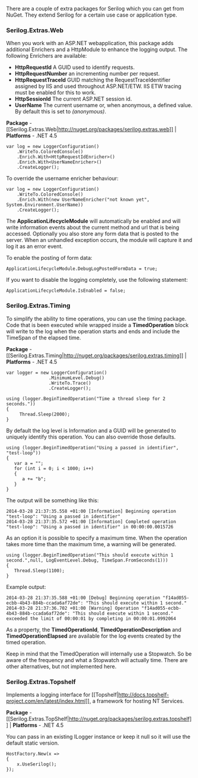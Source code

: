 There are a couple of extra packages for Serilog which you can get from NuGet. They extend Serilog for a certain use case or application type.

### Serilog.Extras.Web

When you work with an ASP.NET webapplication, this package adds additional Enrichers and a HttpModule to enhance the logging output. The following Enrichers are available:

*  **HttpRequestId** A GUID used to identify requests.
*  **HttpRequestNumber** an incrementing number per request.
*  **HttpRequestTraceId** GUID matching the RequestTraceIdentifier assigned by IIS and used throughout ASP.NET/ETW. IIS ETW tracing must be enabled for this to work.
*  **HttpSessionId** The current ASP.NET session id.
*  **UserName** The current username or, when anonymous, a defined value. By default this is set to _(anonymous)_.

**Package** - [[Serilog.Extras.Web|http://nuget.org/packages/serilog.extras.web]]
| **Platforms** - .NET 4.5

```
var log = new LoggerConfiguration()
    .WriteTo.ColoredConsole()
    .Enrich.With<HttpRequestIdEnricher>()
    .Enrich.With<UserNameEnricher>()
    .CreateLogger();
```

To override the username enricher behaviour:

```
var log = new LoggerConfiguration()
    .WriteTo.ColoredConsole()
    .Enrich.With(new UserNameEnricher("not known yet", System.Environment.UserName))
    .CreateLogger();
```

The **ApplicationLifecycleModule** will automatically be enabled and will write information events about the current method and url that is being accessed. Optionally you also store any form data that is posted to the server.
When an unhandled exception occurs, the module will capture it and log it as an error event.

To enable the posting of form data:

```
ApplicationLifecycleModule.DebugLogPostedFormData = true;
```

If you want to disable the logging completely, use the following statement:

```
ApplicationLifecycleModule.IsEnabled = false;
```

### Serilog.Extras.Timing

To simplify the ability to time operations, you can use the timing package. Code that is been executed while wrapped inside a **TimedOperation** block will write to the log when the operation starts and ends and include the TimeSpan of the elapsed time.

**Package** - [[Serilog.Extras.Timing|http://nuget.org/packages/serilog.extras.timing]]
| **Platforms** - .NET 4.5

```
var logger = new LoggerConfiguration()
                .MinimumLevel.Debug()
                .WriteTo.Trace()
                .CreateLogger();

using (logger.BeginTimedOperation("Time a thread sleep for 2 seconds."))
{
     Thread.Sleep(2000);
}
```

By default the log level is Information and a GUID will be generated to uniquely identify this operation. You can also override those defaults.

```
using (logger.BeginTimedOperation("Using a passed in identifier", "test-loop"))
{
   var a = "";
   for (int i = 0; i < 1000; i++)
   {
      a += "b";
   }
}
```

The output will be something like this:

```
2014-03-28 21:37:35.558 +01:00 [Information] Beginning operation "test-loop": "Using a passed in identifier"
2014-03-28 21:37:35.572 +01:00 [Information] Completed operation "test-loop": "Using a passed in identifier" in 00:00:00.0015726
```

As an option it is possible to specify a maximum time. When the operation takes more time than the maximum time, a warning will be generated.

```
using (logger.BeginTimedOperation("This should execute within 1 second.",null, LogEventLevel.Debug, TimeSpan.FromSeconds(1)))
{
   Thread.Sleep(1100);
}
```

Example output:

```
2014-03-28 21:37:35.588 +01:00 [Debug] Beginning operation "f14ad055-ecbb-4b43-884b-ccada6af72de": "This should execute within 1 second."
2014-03-28 21:37:36.702 +01:00 [Warning] Operation "f14ad055-ecbb-4b43-884b-ccada6af72de": "This should execute within 1 second." exceeded the limit of 00:00:01 by completing in 00:00:01.0992064
```

As a property, the **TimedOperationId**, **TimedOperationDescription** and **TimedOperationElapsed** are available for the log events created by the timed operation.

Keep in mind that the TimedOperation will internally use a Stopwatch. So be aware of the frequency and what a Stopwatch will actually time. There are other alternatives, but not implemented here.

### Serilog.Extras.Topshelf

Implements a logging interface for [[Topshelf|http://docs.topshelf-project.com/en/latest/index.html]], a framework for hosting NT Services. 

**Package** - [[Serilog.Extras.TopShelf|http://nuget.org/packages/serilog.extras.topshelf]]
| **Platforms** - .NET 4.5

You can pass in an existing ILogger instance or keep it null so it will use the default static version.

```
HostFactory.New(x =>
{
    x.UseSerilog();
});
```